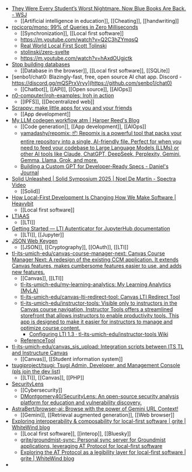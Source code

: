 - [They Were Every Student’s Worst Nightmare. Now Blue Books Are Back. - WSJ](https://www.wsj.com/business/chatgpt-ai-cheating-college-blue-books-5e3014a6?st=HX6V31)
	- [[Artificial intelligence in education]], [[Cheating]], [[handwriting]]
- [rocicorp/mono: 99% of Queries in Zero Milliseconds](https://github.com/rocicorp/mono#zero)
	- [[Synchronization]], [[Local first software]]
	- https://m.youtube.com/watch?v=Q2C3hZYmqsQ
	- [Real World Local First Scott Tolinski](https://tolin.ski/talks/real-world-local-first)
	- [stolinski/zero-svelte](https://github.com/stolinski/zero-svelte)
	- https://m.youtube.com/watch?v=hAxdOUgjctk
- [Stop building databases](https://sqlsync.dev/posts/stop-building-databases/)
	- [[Database in the browser]], [[Local first software]], [[SQLite]]
- [senbo1/chat0: Blazingly-fast, free, open source AI chat app. Discord - https://discord.gg/mQSPrxVryy](https://github.com/senbo1/chat0)
	- [[Chatbot]], [[API]], [[Open source]], [[AIOps]]
- [n0-computer/iroh-examples: Iroh in action](https://github.com/n0-computer/iroh-examples?tab=readme-ov-file)
	- [[IPFS]], [[Decentralized web]]
- [Scrappy: make little apps for you and your friends](https://pontus.granstrom.me/scrappy/)
	- [[App development]]
- [My LLM codegen workflow atm | Harper Reed's Blog](https://harper.blog/2025/02/16/my-llm-codegen-workflow-atm/)
	- [[Code generation]], [[App development]], [[AIOps]]
	- [yamadashy/repomix: 📦 Repomix is a powerful tool that packs your entire repository into a single, AI-friendly file. Perfect for when you need to feed your codebase to Large Language Models (LLMs) or other AI tools like Claude, ChatGPT, DeepSeek, Perplexity, Gemini, Gemma, Llama, Grok, and more.](https://github.com/yamadashy/repomix)
	- [Building a Custom GPT for Developer-Ready Specs - Daniel's Journal](https://danielraffel.me/2025/02/21/building-a-custom-gpt-for-developer-ready-specs/)
- [Solid Unleashed | Solid Symposium 2025 | Noel De Martin - Spectra Video](https://spectra.video/w/2778QZ99PHHfVLmV8xDp4A)
	- [[Solid]]
- [How Local-First Development Is Changing How We Make Software | Heavybit](https://www.heavybit.com/library/article/local-first-development)
	- [[Local first software]]
- [LTIAAS](https://docs.ltiaas.com/)
	- [[LTI]]
- [Getting Started — LTI Autenticator for JupyterHub documentation](https://ltiauthenticator.readthedocs.io/en/latest/lti13/getting-started.html)
	- [[LTI]], [[Jupyter]]
- [JSON Web Keygen](https://jwkeygen.io/)
	- [[JSON]], [[Cryptography]], [[OAuth]], [[LTI]]
- [tl-its-umich-edu/canvas-course-manager-next: Canvas Course Manager Next: A redesign of the existing CCM application. It extends Canvas features, makes cumbersome features easier to use, and adds new features.](https://github.com/tl-its-umich-edu/canvas-course-manager-next?tab=readme-ov-file)
	- [[Canvas]], [[LTI]]
	- [tl-its-umich-edu/my-learning-analytics: My Learning Analytics (MyLA)](https://github.com/tl-its-umich-edu/my-learning-analytics)
	- [tl-its-umich-edu/canvas-lti-redirect-tool: Canvas LTI Redirect Tool](https://github.com/tl-its-umich-edu/canvas-lti-redirect-tool?tab=readme-ov-file)
	- [tl-its-umich-edu/instructor-tools: Visible only to instructors in the Canvas course navigation, Instructor Tools offers a streamlined storefront that allows instructors to enable productivity tools. This app is designed to make it easier for instructors to manage and optimize course content.](https://github.com/tl-its-umich-edu/instructor-tools)
		- [Configuring LTI 1.3 · tl-its-umich-edu/instructor-tools Wiki](https://github.com/tl-its-umich-edu/instructor-tools/wiki/Configuring-LTI-1.3)
	- [ReferenceTool](https://lti-ri.imsglobal.org/keygen/index)
- [tl-its-umich-edu/canvas_sis_upload: Integration scripts between ITS TL and Instructure Canvas](https://github.com/tl-its-umich-edu/canvas_sis_upload)
	- [[Canvas]], [[Student information system]]
- [tsugiproject/tsugi: Tsugi Admin, Developer, and Management Console (pls join the dev list)](https://github.com/tsugiproject/tsugi)
	- [[LTI]], [[Canvas]], [[PHP]]
- [SecurityLens](https://securitylens.io/)
	- [[Cybersecurity]]
	- [DMontgomery40/SecurityLens: An open-source security analysis platform for education and vulnerability discovery.](https://github.com/DMontgomery40/SecurityLens)
- [AstraBert/browser-ai: Browse with the power of Gemini URL Context!](https://github.com/AstraBert/browser-ai)
	- [[Gemini]], [[Retrieval augmented generation]], [[Web browser]]
- [Exploring interoperability & composability for local-first software | grjte | WhiteWind blog](https://whtwnd.com/grjte.sh/3lne2va62nc2y)
	- [[Local first software]], [[interop]], [[Bluesky]]
	- [grjte/groundmist-sync: Personal sync server for Groundmist applications, leveraging AT Protocol for local-first software](https://github.com/grjte/groundmist-sync)
	- [Exploring the AT Protocol as a legibility layer for local-first software | grjte | WhiteWind blog](https://whtwnd.com/grjte.sh/3lndyhyvqdc2w)
-